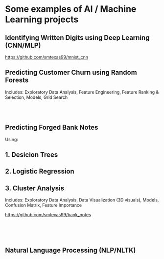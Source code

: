
# Some examples of AI / Machine Learning projects

## Identifying Written Digits using Deep Learning (CNN/MLP)

https://github.com/smtexas99/mnist_cnn


## Predicting Customer Churn using Random Forests

Includes: Exploratory Data Analysis, Feature Engineering, Feature Ranking & Selection, Models, Grid Search

<br></br>

## Predicting Forged Bank Notes

Using:

## 1. <b>Desicion Trees</b>

## 2. <b>Logistic Regression</b>

## 3. <b>Cluster Analysis</b>

Includes: Exploratory Data Analysis, Data Visualization (3D visuals), Models, Confusion Matrix, Feature Importance

https://github.com/smtexas99/bank_notes
<br></br>


<br></br>
## Natural Language Processing (NLP/NLTK)

